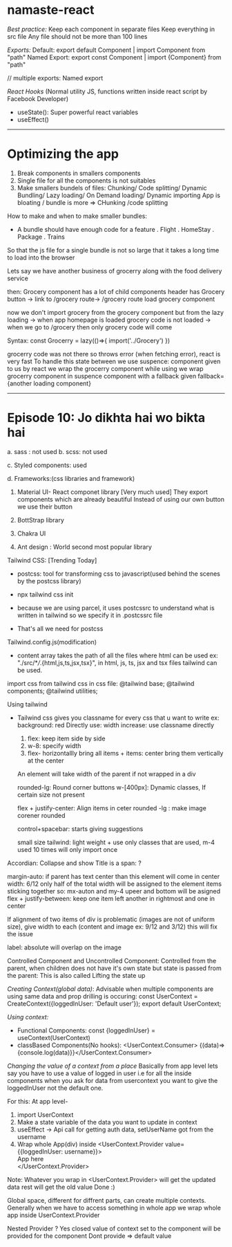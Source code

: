 # namaste-react

_Best practice:_
Keep each component in separate files
Keep everything in src file
Any file should not be more than 100 lines

_Exports:_
Default: export default Component | import Component from "path"
Named Export: export const Component | import {Component} from "path"

// multiple exports: Named export

_React Hooks_
(Normal utility JS, functions written inside react script by Facebook Developer)

- useState(): Super powerful react variables
- useEffect()

---

# Optimizing the app

1. Break components in smallers components
2. Single file for all the components is not suitables
3. Make smallers bundels of files: Chunking/ Code splitting/ Dynamic Bundling/ Lazy loading/ On Demand loading/ Dynamic importing
   App is bloating / bundle is more => CHunking /code splitting

How to make and when to make smaller bundles:

- A bundle should have enough code for a feature
  . Flight
  . HomeStay
  . Package
  . Trains

So that the js file for a single bundle is not so large that it takes a long time to load into the browser

Lets say we have another business of grocerry along with the food delivery service

then: Grocery component has a lot of child components
header has Grocery button -> link to /grocery route-> /grocery route load grocery component

now we don't import grocery from the grocery component but from the lazy loading
-> when app homepage is loaded grocery code is not loaded
-> when we go to /grocery then only grocery code will come

Syntax:
const Grocerry = lazy(()=>{
import('../Grocery')
})

grocerry code was not there so throws error (when fetching error), react is very fast
To handle this state between we use suspence: component given to us by react we wrap the grocerry component while using we wrap grocerry component in suspence component with a fallback given fallback={another loading component}

---

# Episode 10: Jo dikhta hai wo bikta hai

a. sass : not used
b. scss: not used

c. Styled components: used

d. Frameworks:(css libraries and framework)

1. Material UI- React componet library [Very much used]
   They export components which are already beautiful
   Instead of using our own button we use their button

2. BottStrap library
3. Chakra UI
4. Ant design : World second most popular library

Tailwind CSS: [Trending Today]

- postcss: tool for transforming css to javascript(used behind the scenes by the postcss library)
- npx tailwind css init
- because we are using parcel, it uses postcssrc to understand what is written in tailwind so we specify it in .postcssrc file

- That's all we need for postcss

Tailwind.config.js(modification)

- content array takes the path of all the files where html can be used ex: "./src/\*_/_.{html,js,ts,jsx,tsx}",
  in html, js, ts, jsx and tsx files tailwind can be used.

import css from tailwind css in css file:
@tailwind base;
@tailwind components;
@tailwind utilities;

Using tailwind

- Tailwind css gives you classname for every css that u want to write
  ex: background: red Directly use:
  width increase: use classname directly

  1. flex: keep item side by side
  2. w-8: specify width
  3. flex- horizontallly bring all items + items: center bring them vertically at the center

  An element will take width of the parent if not wrapped in a div

  rounded-lg: Round corner buttons
  w-[400px]: Dynamic classes, If certain size not present

  flex + justify-center: Align items in ceter
  rounded -lg : make image corener rounded

  control+spacebar: starts giving suggestions

  small size tailwind: light weight + use only classes that are used, m-4 used 10 times will only import once

Accordian: Collapse and show
Title is a span: ?

margin-auto: if parent has text center than this element will come in center
width: 6/12 only half of the total width will be assigned to the element
items sticking together so: mx-auton and my-4 upeer and bottom will be asigned
flex + justify-between: keep one item left another in rightmost and one in center

If alignment of two items of div is problematic (images are not of uniform size), give
width to each (content and image ex: 9/12 and 3/12) this will fix the issue

label: absolute will overlap on the image

Controlled Component and Uncontrolled Component: Controlled from the parent, when children does not have it's own state but state is passed from the parent: This is also called Lifting the state up

_Creating Context(global data)_: Advisable when multiple components are using same data and prop drilling is occuring:
const UserContext = CreateContext({loggedInUser: 'Default user'});
export default UserContext;

_Using context:_

- Functional Components: const {loggedInUser} = useContext(UserContext)
- classBased Components(No hooks): <UserContext.Consumer> {(data)=>{console.log(data)}}</UserContext.Consumer>

_Changing the value of a context from a place_
Basically from app level lets say you have to use a value of logged in user i.e for all the inside components when you ask for data from usercontext you want to give the loggedInUser not the default one.

For this:
At app level-

1. import UserContext
2. Make a state variable of the data you want to update in context
3. useEffect -> Api call for getting auth data, setUserName got from the username
4. Wrap whole App(div) inside <UserContext.Provider value={{loggedInUser: username}}> <div>App here</div></UserContext.Provider>

Note: Whatever you wrap in <UserContext.Provider> will get the updated data rest will get the old value
Done :)

Global space, different for diffrent parts, can create multiple contexts.
Generally when we have to access something in whole app we wrap whole app inside UserContext.Provider

Nested Provider ?
Yes closed value of context set to the component will be provided for the component
Dont provide => default value

